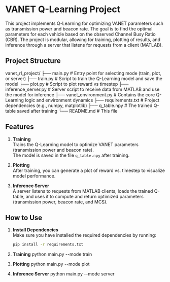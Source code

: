 # VANET Q-Learning Project

This project implements Q-Learning for optimizing VANET parameters such as transmission power and beacon rate. The goal is to find the optimal parameters for each vehicle based on the observed Channel Busy Ratio (CBR). The project is modular, allowing for training, plotting of results, and inference through a server that listens for requests from a client (MATLAB).

## Project Structure
vanet_rl_project/ ├── main.py # Entry point for selecting mode (train, plot, or server) ├── train.py # Script to train the Q-Learning model and save the model ├── plot.py # Script to plot reward vs timestep ├── inference_server.py # Server script to receive data from MATLAB and use the model for inference ├── vanet_environment.py # Contains the core Q-Learning logic and environment dynamics ├── requirements.txt # Project dependencies (e.g., numpy, matplotlib) ├── q_table.npy # The trained Q-table saved after training └── README.md # This file 


## Features

1. **Training**  
   Trains the Q-Learning model to optimize VANET parameters (transmission power and beacon rate).  
   The model is saved in the file `q_table.npy` after training.

2. **Plotting**  
   After training, you can generate a plot of reward vs. timestep to visualize model performance.

3. **Inference Server**  
   A server listens to requests from MATLAB clients, loads the trained Q-table, and uses it to compute and return optimized parameters (transmission power, beacon rate, and MCS).

## How to Use

1. **Install Dependencies**  
   Make sure you have installed the required dependencies by running:
   ```bash
   pip install -r requirements.txt

2. **Training**
   python main.py --mode train

3. **Plotting**
   python main.py --mode plot

4. **Inference Server**
   python main.py --mode server



